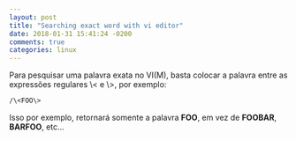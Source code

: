 ```yaml
---
layout: post
title: "Searching exact word with vi editor"
date: 2018-01-31 15:41:24 -0200
comments: true
categories: linux
---
```


Para pesquisar uma palavra exata no VI(M), basta colocar a palavra entre as <!--more--> expressões
regulares \\< e \\>, por exemplo:

```bash
/\<FOO\>
```

Isso por exemplo, retornará somente a palavra **FOO**, em vez de **FOOBAR**, **BARFOO**, etc...
